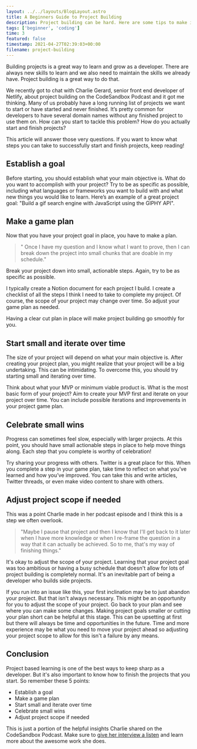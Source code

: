 ```yaml
---
layout: ../../layouts/BlogLayout.astro
title: A Beginners Guide to Project Building
description: Project building can be hard. Here are some tips to make it easier
tags: ['beginner', 'coding']
time: 3
featured: false
timestamp: 2021-04-27T02:39:03+00:00
filename: project-building
---
```

Building projects is a great way to learn and grow as a developer. There are always new skills to learn and we also need to maintain the skills we already have. Project building is a great way to do that.

We recently got to chat with Charlie Gerard, senior front end developer of Netlify, about project building on the CodeSandbox Podcast and it got me thinking. Many of us probably have a long running list of projects we want to start or have started and never finished. It’s pretty common for developers to have several domain names without any finished project to use them on. How can you start to tackle this problem? How do you actually start and finish projects? 

This article will answer those very questions. If you want to know what steps you can take to successfully start and finish projects, keep reading! 

## Establish a goal

Before starting, you should establish what your main objective is. What do you want to accomplish with your project? Try to be as specific as possible, including what languages or frameworks you want to build with and what new things you would like to learn. Here’s an example of a great project goal: "Build a gif search engine with JavaScript using the GIPHY API".

## Make a game plan

Now that you have your project goal in place, you have to make a plan. 

> " Once I have my question and I know what I want to prove, then I can break down the project into small chunks that are doable in my schedule."

Break your project down into small, actionable steps. Again, try to be as specific as possible. 

I typically create a Notion document for each project I build. I create a checklist of all the steps I think I need to take to complete my project. Of course, the scope of your project may change over time. So adjust your game plan as needed. 

Having a clear cut plan in place will make project building go smoothly for you. 

## Start small and iterate over time

The size of your project will depend on what your main objective is. After creating your project plan, you might realize that your project will be a big undertaking. This can be intimidating. To overcome this, you should try starting small and iterating over time.

Think about what your MVP or minimum viable product is. What is the most basic form of your project? Aim to create your MVP first and iterate on your project over time. You can include possible iterations and improvements in your project game plan. 

## Celebrate small wins

Progress can sometimes feel slow, especially with larger projects. At this point, you should have small actionable steps in place to help move things along. Each step that you complete is worthy of celebration! 

Try sharing your progress with others. Twitter is a great place for this. When you complete a step in your game plan, take time to reflect on what you’ve learned and how you’ve improved. You can take this and write articles, Twitter threads, or even make video content to share with others. 

## Adjust project scope if needed

This was a point Charlie made in her podcast episode and I think this is a step we often overlook. 

> "Maybe I pause that project and then I know that I'll get back to it later when I have more knowledge or when I re-frame the question in a way that it can actually be achieved. So to me, that's my way of finishing things."

It's okay to adjust the scope of your project. Learning that your project goal was too ambitious or having a busy schedule that doesn't allow for lots of project building is completely normal. It's an inevitable part of being a developer who builds side projects. 

If you run into an issue like this, your first inclination may be to just abandon your project. But that isn't always necessary. This might be an opportunity for you to adjust the scope of your project. Go back to your plan and see where you can make some changes. Making project goals smaller or cutting your plan short can be helpful at this stage. This can be upsetting at first but there will always be time and opportunities in the future. Time and more experience may be what you need to move your project ahead so adjusting your project scope to allow for this isn't a failure by any means.

## Conclusion

Project based learning is one of the best ways to keep sharp as a developer. But it's also important to know how to finish the projects that you start. So remember these 5 points:

- Establish a goal
- Make a game plan
- Start small and iterate over time
- Celebrate small wins
- Adjust project scope if needed

This is just a portion of the helpful insights Charlie shared on the CodeSandbox Podcast. Make sure to [give her interview a listen](https://codesandbox.io/podcasts/codesandbox-podcast/charlie-gerard-netlify) and learn more about the awesome work she does.

